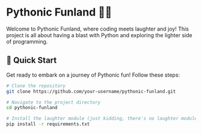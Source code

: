 # Pythonic Funland 🐍🚀

Welcome to Pythonic Funland, where coding meets laughter and joy! This project is all about having a blast with Python and exploring the lighter side of programming.

## 🚀 Quick Start

Get ready to embark on a journey of Pythonic fun! Follow these steps:

```bash
# Clone the repository
git clone https://github.com/your-username/pythonic-funland.git

# Navigate to the project directory
cd pythonic-funland

# Install the laughter module (just kidding, there's no laughter module... yet!)
pip install -r requirements.txt

